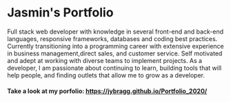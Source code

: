 # Jasmin's Portfolio

Full stack web developer with knowledge in several front-end and back-end languages, responsive frameworks, databases and coding best practices. Currently transitioning into a programming career with extensive experience in business management,direct sales, and customer service. 
Self motivated and adept at working with diverse teams to implement projects.
As a developer, I am passionate about continuing to learn, building tools that will help people, and finding
outlets that allow me to grow as a developer.

#### Take a look at my porfolio: https://jybragg.github.io/Portfolio_2020/

